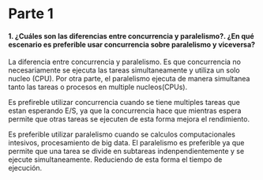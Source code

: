 # **Parte 1**

#### 1. ¿Cuáles son las diferencias entre concurrencia y paralelismo?. ¿En qué escenario es preferible usar concurrencia sobre paralelismo y viceversa?
La diferencia entre concurrencia y paralelismo. Es que concurrencia no necesariamente se ejecuta las tareas simultaneamente y utiliza un solo nucleo (CPU). Por otra parte, el paralelismo ejecuta de manera simultanea tanto las tareas o procesos en multiple nucleos(CPUs).

Es prefireble utilizar concurrencia cuando se tiene multiples tareas que estan esperando E/S, ya que la concurrencia hace que mientras espera permite que otras tareas se ejecuten de esta forma mejora el rendimiento.

Es preferible utilizar paralelismo cuando se calculos computacionales intesivos, procesamiento de big data. El paralelismo es preferible ya que permite que una tarea se divide en subtareas indenpendientemente y se ejecute simultaneamente. Reduciendo de esta forma el tiempo de ejecución.
